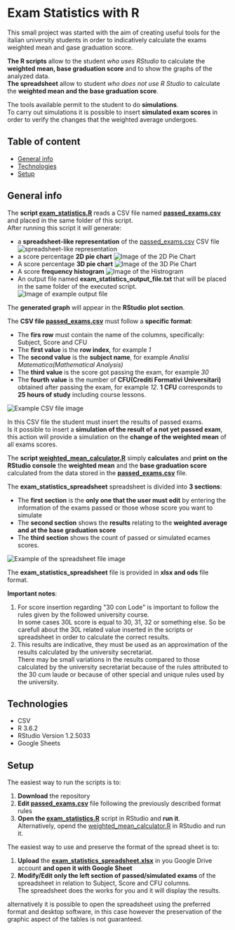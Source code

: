# Exam Statistics with R

This small project was started with the aim of creating useful tools for
the italian university students in order to indicatively calculate
the exams weighted mean and gase graduation score.

**The R scripts** allow to the student *who uses RStudio* to calculate
the **weighted mean, base graduation score** and to show the graphs of the
analyzed data.\
**The spreadsheet** allow to student *who does not use R Studio* to calculate
the **weighted mean and the base graduation score**.

The tools available permit to the student to do
**simulations**.\
To carry out simulations it is possible to insert
**simulated exam scores** in order to verify the
changes that the weighted average undergoes.

## Table of content

* [General info](#general-info)
* [Technologies](#technologies)
* [Setup](#setup)

## General info

The **script [exam_statistics.R](exam_statistics.R)** reads a CSV file
named **[passed_exams.csv](passed_exams.csv)** and placed in the same folder of this
script.\
After running this script it will generate:
- a **spreadsheet-like representation** of the
[passed_exams.csv](passed_exams.csv) CSV file
![spreadsheet-like representation](/images/data_frame_view_of_passed_exams_scores.PNG)
- a score percentage **2D pie chart**
![Image of the 2D Pie Chart](images/2D_pie_chart_with_percentage.PNG)
- A score percentage **3D pie chart**
![Image of the 3D Pie Chart](images/3D_pie_chart_with_percentage.PNG)
- A score **frequency histogram**
![Image of the Histrogram](/images/scores_istogram.PNG)
- An output file named **exam_statistics_output_file.txt** that will be placed
in the same folder of the executed script.\
![Image of example output file](/images/output_file_example_image.PNG)

The **generated graph** will appear in the **RStudio plot section**.


The **CSV file [passed_exams.csv](passed_exams.csv)** must follow a
**specific format**:

- The **firs row** must contain the name of the columns, specifically:
Subject, Score and CFU
- The **first value** is the **row index**, for example *1*
- The **second value** is the **subject name**, for example
*Analisi Matematica(Mathematical Analysis)*
- The **third value** is the score got passing the exam, for example *30*
- The **fourth value** is the number of **CFU(Crediti Formativi Universitari)**
obtained  after passing the exam, for example *12*. **1 CFU** corresponds
to **25 hours of study** including course lessons.

![Example CSV file image](/images/passed_exams_csv_file_example.PNG)

In this CSV file the student must insert the results of passed exams.\
Is it possible to insert a
**simulation of the result of a not yet passed exam**,
this action will provide a simulation on the **change of the weighted mean** of
all exams scores.

The **script [weighted_mean_calculator.R](weighted_mean_calculator.R)** simply
**calculates** and **print on the RStudio console** the **weighted mean**
and the **base graduation score** calculated from the data stored in the **[passed_exams.csv](passed_exams.csv)** file.

The **exam_statistics_spreadsheet** spreadsheet is divided into **3 sections**:

- The **first section** is the **only one that the user must edit** by entering
the information of the exams passed or those whose score you want to simulate
- The **second section** shows the **results** relating to
the **weighted average and at the base graduation score**
- The **third section** shows the count of passed or simulated ecames scores.

![Example of the spreadsheet file image](/images/spread_sheet_example.PNG)

The **exam_statistics_spreadsheet** file is provided in  **xlsx and ods**
file format.

**Important notes**:

1. For score insertion regarding "30 con Lode" is important to follow the rules
given by the followed university course.\
In some cases 30L score is equal to 30, 31, 32 or something else.
So be carefull about the 30L related value inserted in the scripts or
spreadsheet in order to calculate the correct results.
2. This results are indicative, they must be used as an approximation of
the results calculated by the university secretariat.\
There may be small variations in the results compared to those calculated by
the university secretariat because of the rules attributed to the 30 cum laude
or because of other special and unique rules used by the university.

## Technologies

- CSV
- R 3.6.2
- RStudio Version 1.2.5033
- Google Sheets

## Setup

The easiest way to run the scripts is to:

1. **Download** the repository
2. **Edit [passed_exams.csv](passed_exams.csv)** file following the
previously described format rules
3. **Open the [exam_statistics.R](exam_statistics.R)** script in RStudio
and **run it**.\
Alternatively, opend the [weighted_mean_calculator.R](weighted_mean_calculator.R) in
RStudio and run it.

The easiest way to use and preserve the format of the spread sheet is to:

1. **Upload**
the **[exam_statistics_spreadsheet.xlsx](exam_statistics_spreadsheet.xlsx)**
in you Google Drive account **and open it with Google Sheet**
2. **Modify/Edit only the left section of passed/simulated exams** of the
spreadsheet in relation to Subject, Score and CFU columns.\
The spreadsheet does the works for you and it will display the results.

alternatively it is possible to open the spreadsheet using the preferred format
and desktop software, in this case however the preservation of the graphic
aspect of the tables is not guaranteed.
